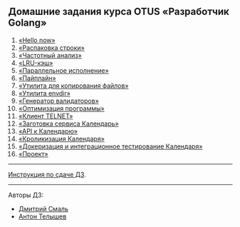 ## Домашние задания курса OTUS «Разработчик Golang»
1) [«Hello now»](./hw01hellonow)
2) [«Распаковка строки»](./hw02unpackstring)
3) [«Частотный анализ»](./hw03frequencyanalysis)
4) [«LRU-кэш»](./hw04lrucache)
5) [«Параллельное исполнение»](./hw05parallelexecution)
6) [«Пайплайн»](./hw06pipelineexecution)
7) [«Утилита для копирования файлов»](./hw07filecopying)
8) [«Утилита envdir»](./hw08envdirtool)
9) [«Генератор валидаторов»](./hw09generatorofvalidators)
10) [«Оптимизация программы»](./hw10programoptimization)
11) [«Клиент TELNET»](./hw11telnetclient)
12) [«Заготовка сервиса Календарь»](./hw12-15calendar/docs/12_README.md)
13) [«API к Календарю»](./hw12-15calendar/docs/13_README.md)
14) [«Кроликизация Календаря»](./hw12-15calendar/docs/14_README.md)
15) [«Докеризация и интеграционное тестирование Календаря»](./hw12-15calendar/docs/15_README.md)
16) [«Проект»](https://github.com/OtusGolang/final_project)

---
[Инструкция по сдаче ДЗ](https://github.com/OtusGolang/home_work/wiki#%D0%A1%D1%82%D1%83%D0%B4%D0%B5%D0%BD%D1%82%D0%B0%D0%BC).

---
Авторы ДЗ:
- [Дмитрий Смаль](https://github.com/mialinx)
- [Антон Телышев](https://github.com/Antonboom)
